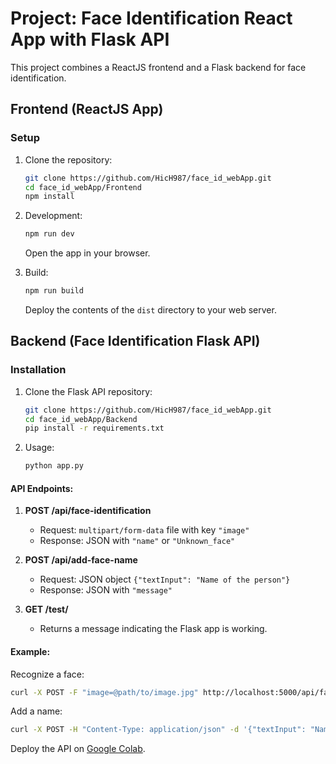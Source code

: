# Project: Face Identification React App with Flask API

This project combines a ReactJS frontend and a Flask backend for face identification.

## Frontend (ReactJS App)

### Setup

1. Clone the repository:

    ```bash
    git clone https://github.com/HicH987/face_id_webApp.git
    cd face_id_webApp/Frontend
    npm install
    ```

2. Development:

    ```bash
    npm run dev
    ```

    Open the app in your browser.

3. Build:

    ```bash
    npm run build
    ```

    Deploy the contents of the `dist` directory to your web server.


## Backend (Face Identification Flask API)

### Installation

1. Clone the Flask API repository:

    ```bash
    git clone https://github.com/HicH987/face_id_webApp.git
    cd face_id_webApp/Backend
    pip install -r requirements.txt
    ```

2. Usage:

    ```bash
    python app.py
    ```

#### API Endpoints:

1. **POST /api/face-identification**

   - Request: `multipart/form-data` file with key `"image"`
   - Response: JSON with `"name"` or `"Unknown_face"`

2. **POST /api/add-face-name**

   - Request: JSON object `{"textInput": "Name of the person"}`
   - Response: JSON with `"message"`

3. **GET /test/**

   - Returns a message indicating the Flask app is working.

#### Example:

Recognize a face:

```bash
curl -X POST -F "image=@path/to/image.jpg" http://localhost:5000/api/face-identification
```

Add a name:

```bash
curl -X POST -H "Content-Type: application/json" -d '{"textInput": "Name of the person"}' http://localhost:5000/api/add-face-name
```


Deploy the API on [Google Colab](https://colab.research.google.com/github/HicH987/face_id_flask_api/blob/master/%23%20deployment_colab.ipynb).